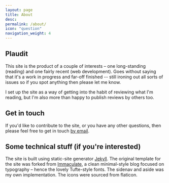 ```yaml
---
layout: page
title: About
desc: 
permalink: /about/
icon: "question"
navigation_weight: 4
---
```


## Plaudit

This site is the product of a couple of interests – one long-standing (reading) and one fairly recent (web development). Goes without saying that it's a work in progress and far-off finished -- still ironing out all sorts of issues so if you spot anything then please let me know.

I set up the site as a way of getting into the habit of reviewing what I'm reading, but I'm also more than happy to publish reviews by others too. 

## Get in touch

If you'd like to contribute to the site, or you have any other questions, then please feel free to get in touch [by email](mailto:jamiereecebowman@gmail.com).

## Some technical stuff (if you're interested)

The site is built using static-site generator [Jekyll](#). The original template for the site was forked from [Immaculate](https://siawyoung-com.cdn.ampproject.org/c/siawyoung.com/immaculate/), a clean minimal-style blog focused on typography – hence the lovely Tufte-style fonts. The sidenav and aside was my own implementation. The icons were sourced from flaticon.

